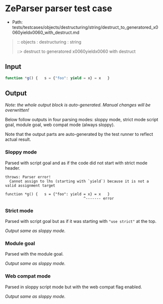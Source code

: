 # ZeParser parser test case

- Path: tests/testcases/objects/destructuring/string/destruct_to_generatored_x0060yieldx0060_with_destruct.md

> :: objects : destructuring : string
>
> ::> destruct to generatored x0060yieldx0060 with destruct

## Input


`````js
function *g() {   s = {"foo": yield = x} = x   }
`````

## Output

_Note: the whole output block is auto-generated. Manual changes will be overwritten!_

Below follow outputs in four parsing modes: sloppy mode, strict mode script goal, module goal, web compat mode (always sloppy).

Note that the output parts are auto-generated by the test runner to reflect actual result.

### Sloppy mode

Parsed with script goal and as if the code did not start with strict mode header.

`````
throws: Parser error!
  Cannot assign to lhs (starting with `yield`) because it is not a valid assignment target

function *g() {   s = {"foo": yield = x} = x   }
                                    ^------- error
`````

### Strict mode

Parsed with script goal but as if it was starting with `"use strict"` at the top.

_Output same as sloppy mode._

### Module goal

Parsed with the module goal.

_Output same as sloppy mode._

### Web compat mode

Parsed in sloppy script mode but with the web compat flag enabled.

_Output same as sloppy mode._
